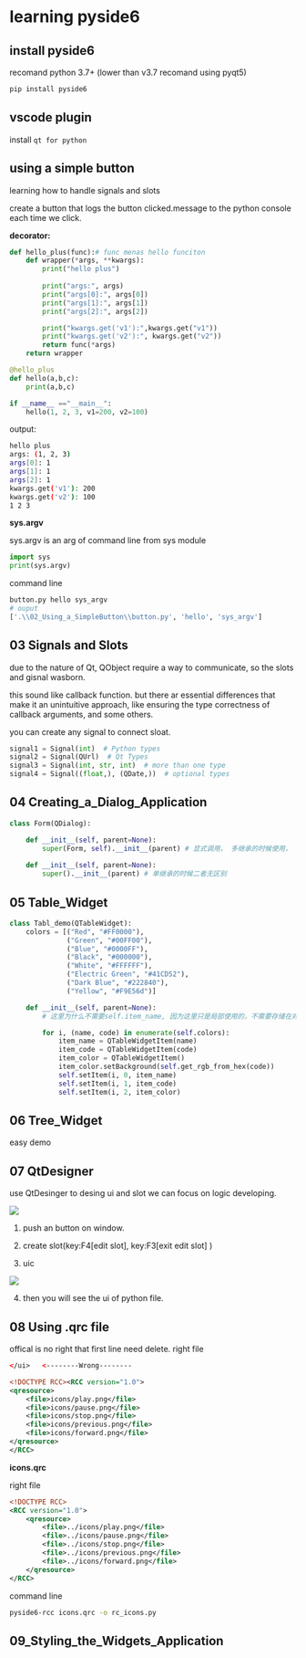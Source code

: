 # learning pyside6

##  install pyside6

recomand python 3.7+ 
(lower than v3.7 recomand using pyqt5)

``` bash
pip install pyside6
```
## vscode plugin

install `qt for python`


## using a simple button

learning how to handle signals and slots

create a button that logs the button clicked.message to the python console each time we click.

**decorator:**

``` python
def hello_plus(func):# func menas hello funciton
    def wrapper(*args, **kwargs):
        print("hello plus")
        
        print("args:", args)
        print("args[0]:", args[0])
        print("args[1]:", args[1])
        print("args[2]:", args[2])

        print("kwargs.get('v1'):",kwargs.get("v1"))
        print("kwargs.get('v2'):", kwargs.get("v2"))
        return func(*args)
    return wrapper

@hello_plus
def hello(a,b,c):
    print(a,b,c)

if __name__ =="__main__":
    hello(1, 2, 3, v1=200, v2=100)

``` 

output:
``` bash
hello plus
args: (1, 2, 3)
args[0]: 1
args[1]: 1
args[2]: 1
kwargs.get('v1'): 200
kwargs.get('v2'): 100
1 2 3
```


**sys.argv**

sys.argv is an arg of command line from sys module

``` python
import sys
print(sys.argv)
```

command line

``` bash
button.py hello sys_argv
# ouput 
['.\\02_Using_a_SimpleButton\\button.py', 'hello', 'sys_argv']
```

## 03 Signals and Slots

due to the nature of Qt, QObject require a way to communicate, so the slots and gisnal wasborn.

this sound like callback function. but there ar essential differences that make it an unintuitive approach, like ensuring the type correctness of callback arguments, and some others.

you can create any signal to connect sloat.

``` python
signal1 = Signal(int)  # Python types
signal2 = Signal(QUrl)  # Qt Types
signal3 = Signal(int, str, int)  # more than one type
signal4 = Signal((float,), (QDate,))  # optional types
```

## 04 Creating_a_Dialog_Application

``` python
class Form(QDialog):

    def __init__(self, parent=None):
        super(Form, self).__init__(parent) # 显式调用， 多继承的时候使用， super为什么传递类还需要传递self对象， 对象和类同时确定才能具体确定。
    
    def __init__(self, parent=None):
        super().__init__(parent) # 单继承的时候二者无区别
```

## 05 Table_Widget

``` python
class Tabl_demo(QTableWidget):
    colors = [("Red", "#FF0000"),
              ("Green", "#00FF00"),
              ("Blue", "#0000FF"),
              ("Black", "#000000"),
              ("White", "#FFFFFF"),
              ("Electric Green", "#41CD52"),
              ("Dark Blue", "#222840"),
              ("Yellow", "#F9E56d")]

    def __init__(self, parent=None):
        # 这里为什么不需要self.item_name, 因为这里只是局部使用的，不需要存储在对象中，对象中使用self前缀的变量表示可以共享访问.

        for i, (name, code) in enumerate(self.colors):
            item_name = QTableWidgetItem(name)
            item_code = QTableWidgetItem(code)
            item_color = QTableWidgetItem()
            item_color.setBackground(self.get_rgb_from_hex(code))
            self.setItem(i, 0, item_name)
            self.setItem(i, 1, item_code)
            self.setItem(i, 2, item_color)
``` 

## 06 Tree_Widget

easy demo

## 07 QtDesigner

use QtDesinger to desing ui and slot we can focus on logic developing.

![](https://raw.githubusercontent.com/fly-t/images/main/blog/README-2023-11-25-23-49-18.png)

1. push an button on window. 
2. create slot(key:F4[edit slot], key:F3[exit edit slot] )

3. uic

![](https://raw.githubusercontent.com/fly-t/images/main/blog/README-2023-11-25-23-51-44.png)

4. then you will see the ui of python file.

## 08 Using .qrc file

offical is no right that first line need delete.
right file
``` xml
</ui>   <--------Wrong--------

<!DOCTYPE RCC><RCC version="1.0">
<qresource>
    <file>icons/play.png</file>
    <file>icons/pause.png</file>
    <file>icons/stop.png</file>
    <file>icons/previous.png</file>
    <file>icons/forward.png</file>
</qresource>
</RCC>
```


**icons.qrc**

right file  

``` xml
<!DOCTYPE RCC>
<RCC version="1.0">
    <qresource>
        <file>../icons/play.png</file>
        <file>../icons/pause.png</file>
        <file>../icons/stop.png</file>
        <file>../icons/previous.png</file>
        <file>../icons/forward.png</file>
    </qresource>
</RCC>

```
command line

``` bash
pyside6-rcc icons.qrc -o rc_icons.py
```


## 09_Styling_the_Widgets_Application

